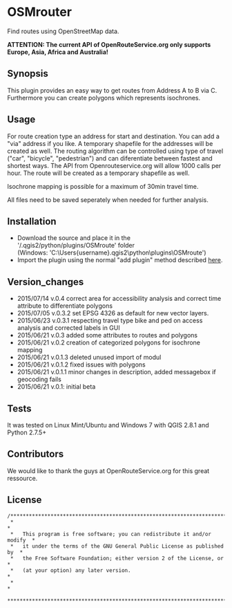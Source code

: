 # OSMrouter
Find routes using OpenStreetMap data. 

**ATTENTION: The current API of OpenRouteService.org only supports Europe, Asia, Africa and Australia!**

## Synopsis

This plugin provides an easy way to get routes from Address A to B via C. Furthermore you can create polygons which represents isochrones. 

## Usage

For route creation type an address for start and destination. You can add a "via" address if you like. A temporary shapefile for the addresses will be created as well.
The routing algorithm can be controlled using type of travel ("car", "bicycle", "pedestrian") and can diferentiate between fastest and shortest ways. The API from Openrouteservice.org will allow 1000 calls per hour.
The route will be created as a temporary shapefile as well.

Isochrone mapping is possible for a maximum of 30min travel time.

All files need to be saved seperately when needed for further analysis.

## Installation

* Download the source and place it in the '/.qgis2/python/plugins/OSMroute' folder  
  (Windows: 'C:\Users\{username}\.qgis2\python\plugins\OSMroute')
* Import the plugin using the normal "add plugin" method described [here](http://docs.qgis.org/2.2/en/docs/user_manual/plugins/plugins.html#managing-plugins 'qgis plugins').

## Version_changes
* 2015/07/14 v.0.4 correct area for accessibility analysis and correct time attribute to differentiate polygons
* 2015/07/05 v.0.3.2 set EPSG 4326 as default for new vector layers.
* 2015/06/23 v.0.3.1 respecting travel type bike and ped on access analysis and corrected labels in GUI
* 2015/06/21 v.0.3 added some attributes to routes and polygons
* 2015/06/21 v.0.2 creation of categorized polygons for isochrone mapping
* 2015/06/21 v.0.1.3 deleted unused import of modul
* 2015/06/21 v.0.1.2 fixed issues with polygons
* 2015/06/21 v.0.1.1 minor changes in description, added messagebox if geocoding fails
* 2015/06/21 v.0.1: initial beta

## Tests

It was tested on Linux Mint/Ubuntu and Windows 7 with QGIS 2.8.1 and Python 2.7.5+ 

## Contributors

We would like to thank the guys at OpenRouteService.org for this great ressource.

## License

```
/***************************************************************************
 *                                                                         *
 *   This program is free software; you can redistribute it and/or modify  *
 *   it under the terms of the GNU General Public License as published by  *
 *   the Free Software Foundation; either version 2 of the License, or     *
 *   (at your option) any later version.                                   *
 *                                                                         *
 ***************************************************************************/
```

